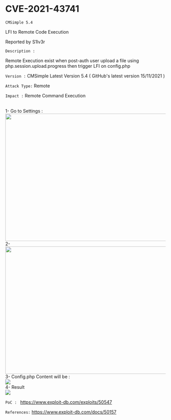 
<h1>CVE-2021-43741</h1>


```CMSimple 5.4```


LFI to Remote Code Execution


Reported by S1lv3r

```Description :```

Remote Execution exist when post-auth user upload a file using php.session.upload.progress then trigger LFI on config.php



```Version :```
CMSimple Latest Version 5.4 ( GitHub's latest version 15/11/2021 )

```Attack Type:```
Remote

```Impact :```
Remote Command Execution

<br/> 1- Go to Settings : <br/>
<img src="https://github.com/iiSiLvEr/CVEs/blob/main/CVE-2021-43741/images/LFI.png" width="600" height="400" /> <br/>
2-<br/>
<img src="https://github.com/iiSiLvEr/CVEs/blob/main/CVE-2021-43741/images/LFI1.png" width="600" height="400" /><br/>
3- Config.php Content will be :<br/>
<img src="https://github.com/iiSiLvEr/CVEs/blob/main/CVE-2021-43741/images/configphp.png"  /><br/>
4- Result <br/>
<img src="https://github.com/iiSiLvEr/CVEs/blob/main/CVE-2021-43741/images/RCE.png"  /><br/>






```PoC : ```
https://www.exploit-db.com/exploits/50547


```References:```
https://www.exploit-db.com/docs/50157
